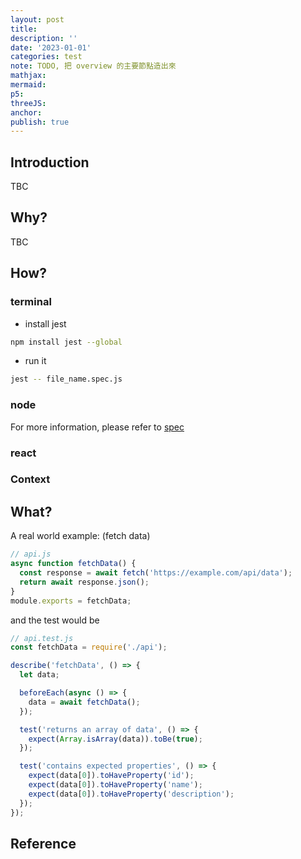 ```yaml
---
layout: post
title:
description: ''
date: '2023-01-01'
categories: test
note: TODO, 把 overview 的主要節點造出來
mathjax:
mermaid:
p5:
threeJS:
anchor:
publish: true
---
```


## Introduction

TBC

## Why?

TBC

## How?

### terminal

* install jest

```bash
npm install jest --global
```

* run it

```bash
jest -- file_name.spec.js
```

### node

For more information, please refer to [spec]({{site.baseurl}}/node/2023/01/20/spec.html)

### react

### Context

## What?

A real world example: (fetch data)

```javascript
// api.js
async function fetchData() {
  const response = await fetch('https://example.com/api/data');
  return await response.json();
}
module.exports = fetchData;
```

and the test would be

```javascript
// api.test.js
const fetchData = require('./api');

describe('fetchData', () => {
  let data;

  beforeEach(async () => {
    data = await fetchData();
  });

  test('returns an array of data', () => {
    expect(Array.isArray(data)).toBe(true);
  });

  test('contains expected properties', () => {
    expect(data[0]).toHaveProperty('id');
    expect(data[0]).toHaveProperty('name');
    expect(data[0]).toHaveProperty('description');
  });
});
```

## Reference
